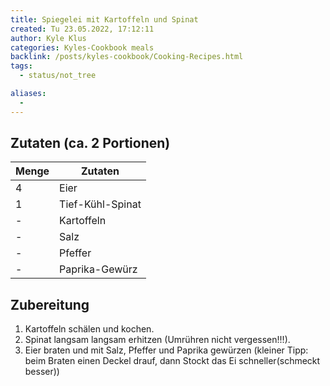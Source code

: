 ```yaml
---
title: Spiegelei mit Kartoffeln und Spinat
created: Tu 23.05.2022, 17:12:11
author: Kyle Klus
categories: Kyles-Cookbook meals
backlink: /posts/kyles-cookbook/Cooking-Recipes.html
tags:
  - status/not_tree

aliases:
  -
---
```


## Zutaten (ca. 2 Portionen)

| Menge            | Zutaten                        |
| ---------------- | ------------------------------ |
| 4                | Eier                           |
| 1                | Tief-Kühl-Spinat               |
| -                | Kartoffeln                     |
| -                | Salz                           |
| -                | Pfeffer                        |
| -                | Paprika-Gewürz                 |

## Zubereitung

1. Kartoffeln schälen und kochen.
2. Spinat langsam langsam erhitzen (Umrühren nicht vergessen!!!).
3. Eier braten und mit Salz, Pfeffer und Paprika gewürzen (kleiner Tipp: beim Braten einen Deckel drauf, dann Stockt das Ei schneller(schmeckt besser))
